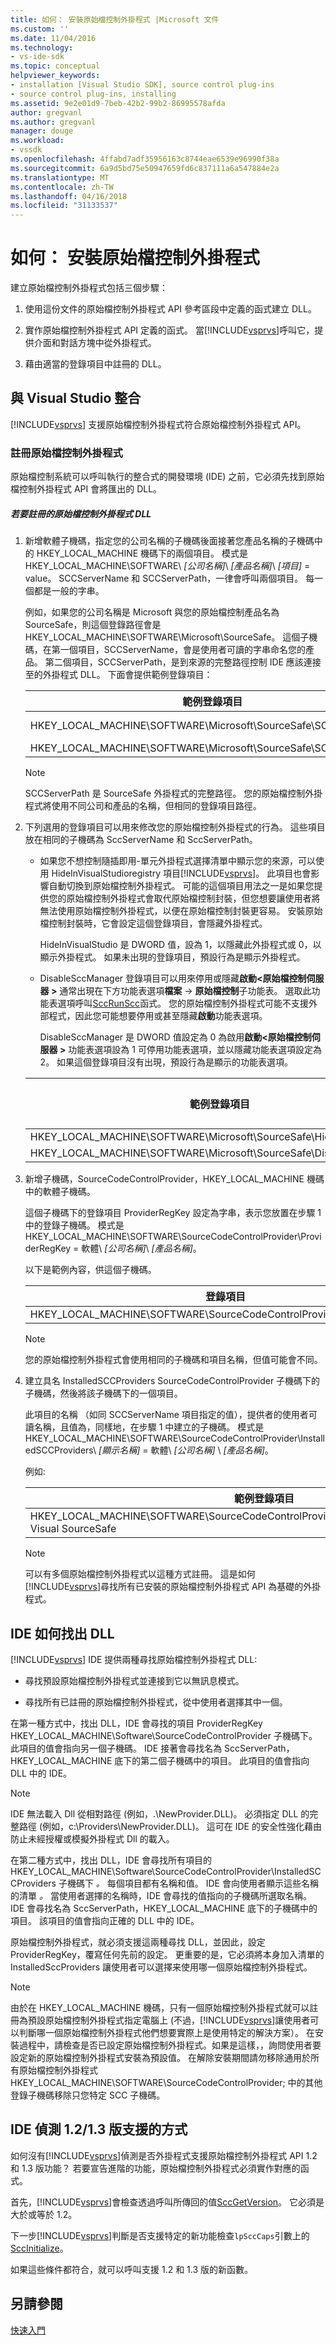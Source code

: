 ```yaml
---
title: 如何： 安裝原始檔控制外掛程式 |Microsoft 文件
ms.custom: ''
ms.date: 11/04/2016
ms.technology:
- vs-ide-sdk
ms.topic: conceptual
helpviewer_keywords:
- installation [Visual Studio SDK], source control plug-ins
- source control plug-ins, installing
ms.assetid: 9e2e01d9-7beb-42b2-99b2-86995578afda
author: gregvanl
ms.author: gregvanl
manager: douge
ms.workload:
- vssdk
ms.openlocfilehash: 4ffabd7adf35956163c8744eae6539e96990f38a
ms.sourcegitcommit: 6a9d5bd75e50947659fd6c837111a6a547884e2a
ms.translationtype: MT
ms.contentlocale: zh-TW
ms.lasthandoff: 04/16/2018
ms.locfileid: "31133537"
---
```

# <a name="how-to-install-a-source-control-plug-in"></a>如何： 安裝原始檔控制外掛程式
建立原始檔控制外掛程式包括三個步驟：  
  
1.  使用這份文件的原始檔控制外掛程式 API 參考區段中定義的函式建立 DLL。  
  
2.  實作原始檔控制外掛程式 API 定義的函式。 當[!INCLUDE[vsprvs](../../code-quality/includes/vsprvs_md.md)]呼叫它，提供介面和對話方塊中從外掛程式。  
  
3.  藉由適當的登錄項目中註冊的 DLL。  
  
## <a name="integration-with-visual-studio"></a>與 Visual Studio 整合  
 [!INCLUDE[vsprvs](../../code-quality/includes/vsprvs_md.md)] 支援原始檔控制外掛程式符合原始檔控制外掛程式 API。  
  
### <a name="registering-the-source-control-plug-in"></a>註冊原始檔控制外掛程式  
 原始檔控制系統可以呼叫執行的整合式的開發環境 (IDE) 之前，它必須先找到原始檔控制外掛程式 API 會將匯出的 DLL。  
  
##### <a name="to-register-the-source-control-plug-in-dll"></a>若要註冊的原始檔控制外掛程式 DLL  
  
1.  新增軟體子機碼，指定您的公司名稱的子機碼後面接著您產品名稱的子機碼中的 HKEY_LOCAL_MACHINE 機碼下的兩個項目。 模式是 HKEY_LOCAL_MACHINE\SOFTWARE\\ *[公司名稱]*\\ *[產品名稱]*\\ *[項目]* = value。 SCCServerName 和 SCCServerPath，一律會呼叫兩個項目。 每一個都是一般的字串。  
  
     例如，如果您的公司名稱是 Microsoft 與您的原始檔控制產品名為 SourceSafe，則這個登錄路徑會是 HKEY_LOCAL_MACHINE\SOFTWARE\Microsoft\SourceSafe。 這個子機碼，在第一個項目，SCCServerName，會是使用者可讀的字串命名您的產品。 第二個項目，SCCServerPath，是到來源的完整路徑控制 IDE 應該連接至的外掛程式 DLL。 下面會提供範例登錄項目：  
  
    |範例登錄項目|範例值|  
    |---------------------------|------------------|  
    |HKEY_LOCAL_MACHINE\SOFTWARE\Microsoft\SourceSafe\SCCServerName|Microsoft Visual SourceSafe|  
    |HKEY_LOCAL_MACHINE\SOFTWARE\Microsoft\SourceSafe\SCCServerPath|c:\vss\win32\ssscc.dll|  
  
    > [!NOTE]
    >  SCCServerPath 是 SourceSafe 外掛程式的完整路徑。 您的原始檔控制外掛程式將使用不同公司和產品的名稱，但相同的登錄項目路徑。  
  
2.  下列選用的登錄項目可以用來修改您的原始檔控制外掛程式的行為。 這些項目放在相同的子機碼為 SccServerName 和 SccServerPath。  
  
    -   如果您不想控制隨插即用-單元外掛程式選擇清單中顯示您的來源，可以使用 HideInVisualStudioregistry 項目[!INCLUDE[vsprvs](../../code-quality/includes/vsprvs_md.md)]。 此項目也會影響自動切換到原始檔控制外掛程式。 可能的這個項目用法之一是如果您提供您的原始檔控制外掛程式會取代原始檔控制封裝，但您想要讓使用者將無法使用原始檔控制外掛程式，以便在原始檔控制封裝更容易。 安裝原始檔控制封裝時，它會設定這個登錄項目，會隱藏外掛程式。  
  
         HideInVisualStudio 是 DWORD 值，設為 1，以隱藏此外掛程式或 0，以顯示外掛程式。 如果未出現的登錄項目，預設行為是顯示外掛程式。  
  
    -   DisableSccManager 登錄項目可以用來停用或隱藏**啟動\<原始檔控制伺服器 >** 通常出現在下方功能表選項**檔案** ->  **原始檔控制**子功能表。 選取此功能表選項呼叫[SccRunScc](../../extensibility/sccrunscc-function.md)函式。 您的原始檔控制外掛程式可能不支援外部程式，因此您可能想要停用或甚至隱藏**啟動**功能表選項。  
  
         DisableSccManager 是 DWORD 值設定為 0 為啟用**啟動\<原始檔控制伺服器 >** 功能表選項設為 1 可停用功能表選項，並以隱藏功能表選項設定為 2。 如果這個登錄項目沒有出現，預設行為是顯示的功能表選項。  
  
    |範例登錄項目|範例值|  
    |---------------------------|------------------|  
    |HKEY_LOCAL_MACHINE\SOFTWARE\Microsoft\SourceSafe\HideInVisualStudio|1|  
    |HKEY_LOCAL_MACHINE\SOFTWARE\Microsoft\SourceSafe\DisableSccManager|1|  
  
3.  新增子機碼，SourceCodeControlProvider，HKEY_LOCAL_MACHINE 機碼中的軟體子機碼。  
  
     這個子機碼下的登錄項目 ProviderRegKey 設定為字串，表示您放置在步驟 1 中的登錄子機碼。 模式是 HKEY_LOCAL_MACHINE\SOFTWARE\SourceCodeControlProvider\ProviderRegKey = 軟體\\ *[公司名稱]*\\ *[產品名稱]*。  
  
     以下是範例內容，供這個子機碼。  
  
    |登錄項目|範例值|  
    |--------------------|------------------|  
    |HKEY_LOCAL_MACHINE\SOFTWARE\SourceCodeControlProvider\ProviderRegKey|SOFTWARE\Microsoft\SourceSafe|  
  
    > [!NOTE]
    >  您的原始檔控制外掛程式會使用相同的子機碼和項目名稱，但值可能會不同。  
  
4.  建立具名 InstalledSCCProviders SourceCodeControlProvider 子機碼下的子機碼，然後將該子機碼下的一個項目。  
  
     此項目的名稱 （如同 SCCServerName 項目指定的值），提供者的使用者可讀名稱，且值為，同樣地，在步驟 1 中建立的子機碼。 模式是 HKEY_LOCAL_MACHINE\SOFTWARE\SourceCodeControlProvider\InstalledSCCProviders\\ *[顯示名稱]* = 軟體\\ *[公司名稱]* \\ *[產品名稱]*。  
  
     例如:   
  
    |範例登錄項目|範例值|  
    |---------------------------|------------------|  
    |HKEY_LOCAL_MACHINE\SOFTWARE\SourceCodeControlProvider\InstalledSCCProviders\Microsoft Visual SourceSafe|SOFTWARE\Microsoft\SourceSafe|  
  
    > [!NOTE]
    >  可以有多個原始檔控制外掛程式以這種方式註冊。 這是如何[!INCLUDE[vsprvs](../../code-quality/includes/vsprvs_md.md)]尋找所有已安裝的原始檔控制外掛程式 API 為基礎的外掛程式。  
  
## <a name="how-an-ide-locates-the-dll"></a>IDE 如何找出 DLL  
 [!INCLUDE[vsprvs](../../code-quality/includes/vsprvs_md.md)] IDE 提供兩種尋找原始檔控制外掛程式 DLL:  
  
-   尋找預設原始檔控制外掛程式並連接到它以無訊息模式。  
  
-   尋找所有已註冊的原始檔控制外掛程式，從中使用者選擇其中一個。  
  
 在第一種方式中，找出 DLL，IDE 會尋找的項目 ProviderRegKey HKEY_LOCAL_MACHINE\Software\SourceCodeControlProvider 子機碼下。 此項目的值會指向另一個子機碼。 IDE 接著會尋找名為 SccServerPath，HKEY_LOCAL_MACHINE 底下的第二個子機碼中的項目。 此項目的值會指向 DLL 中的 IDE。  
  
> [!NOTE]
>  IDE 無法載入 Dll 從相對路徑 (例如，.\NewProvider.DLL)。 必須指定 DLL 的完整路徑 (例如，c:\Providers\NewProvider.DLL)。 這可在 IDE 的安全性強化藉由防止未經授權或模擬外掛程式 Dll 的載入。  
  
 在第二種方式中，找出 DLL，IDE 會尋找所有項目的 HKEY_LOCAL_MACHINE\Software\SourceCodeControlProvider\InstalledSCCProviders 子機碼下 *。* 每個項目都有名稱和值。 IDE 會向使用者顯示這些名稱的清單 *。* 當使用者選擇的名稱時，IDE 會尋找的值指向的子機碼所選取名稱。 IDE 會尋找名為 SccServerPath，HKEY_LOCAL_MACHINE 底下的子機碼中的項目。 該項目的值會指向正確的 DLL 中的 IDE。  
  
 原始檔控制外掛程式，就必須支援這兩種尋找 DLL，並因此，設定 ProviderRegKey，覆寫任何先前的設定。 更重要的是，它必須將本身加入清單的 InstalledSccProviders 讓使用者可以選擇来使用哪一個原始檔控制外掛程式。  
  
> [!NOTE]
>  由於在 HKEY_LOCAL_MACHINE 機碼，只有一個原始檔控制外掛程式就可以註冊為預設原始檔控制外掛程式指定電腦上 (不過，[!INCLUDE[vsprvs](../../code-quality/includes/vsprvs_md.md)]讓使用者可以判斷哪一個原始檔控制外掛程式他們想要實際上是使用特定的解決方案）。 在安裝過程中，請檢查是否已設定原始檔控制外掛程式。如果是這樣，，詢問使用者要設定新的原始檔控制外掛程式安裝為預設值。 在解除安裝期間請勿移除通用於所有原始檔控制外掛程式 HKEY_LOCAL_MACHINE\SOFTWARE\SourceCodeControlProvider; 中的其他登錄子機碼移除只您特定 SCC 子機碼。  
  
## <a name="how-the-ide-detects-version-1213-support"></a>IDE 偵測 1.2/1.3 版支援的方式  
 如何沒有[!INCLUDE[vsprvs](../../code-quality/includes/vsprvs_md.md)]偵測是否外掛程式支援原始檔控制外掛程式 API 1.2 和 1.3 版功能？ 若要宣告進階的功能，原始檔控制外掛程式必須實作對應的函式。  
  
 首先，[!INCLUDE[vsprvs](../../code-quality/includes/vsprvs_md.md)]會檢查透過呼叫所傳回的值[SccGetVersion](../../extensibility/sccgetversion-function.md)。 它必須是大於或等於 1.2。  
  
 下一步[!INCLUDE[vsprvs](../../code-quality/includes/vsprvs_md.md)]判斷是否支援特定的新功能檢查`lpSccCaps`引數上的[SccInitialize](../../extensibility/sccinitialize-function.md)。  
  
 如果這些條件都符合，就可以呼叫支援 1.2 和 1.3 版的新函數。  
  
## <a name="see-also"></a>另請參閱  
 [快速入門](../../extensibility/internals/getting-started-with-source-control-plug-ins.md)